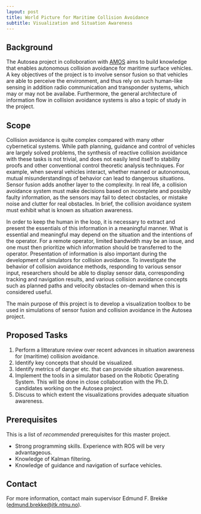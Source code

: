 ```yaml
---
layout: post
title: World Picture for Maritime Collision Avoidance
subtitle: Visualization and Situation Awareness
---
```

## Background
The Autosea project in colloboration with [AMOS](http://ntnu.edu/amos) aims to build knowledge that enables autonomous collision avoidance for maritime surface vehicles. A key objectives of the project is to involve sensor fusion so that vehicles are able to perceive the environment, and thus rely on such human-like sensing in addition radio communication and transponder systems, which may or may not be availabe. Furthermore, the general architecture of information flow in collision avoidance systems is also a topic of study in the project. 

## Scope
Collision avoidance is quite complex compared with many other cybernetical systems. While path planning, guidance and control of vehicles are largely solved problems, the synthesis of reactive collision avoidance with these tasks is not trivial, and does not easily lend itself to stability proofs and other conventional control theoretic analysis techniques. For example, when several vehicles interact, whether manned or autonomous, mutual misunderstandings of behavior can lead to dangerous situations. Sensor fusion adds another layer to the complexity. In real life, a collision avoidance system must make decisions based on incomplete and possibly faulty information, as the sensors may fail to detect obstacles, or mistake noise and clutter for real obstacles. In brief, the collision avoidance system must exhibit what is known as situation awareness. 

In order to keep the human in the loop, it is necessary to extract and present the essentials of this information in a meaningful manner. What is essential and meaningful may depend on the situation and the intentions of the operator. For a remote operator, limited bandwidth may be an issue, and one must then prioritize which information should be transferred to the operator. Presentation of information is also important during the development of simulators for collision avoidance. To investigate the behavior of collision avoidance methods, responding to various sensor input, researchers should be able to display sensor data, corresponding tracking and navigation results, and various collision avoidance concepts such as planned paths and velocity obstacles on-demand when this is considered useful. 

The main purpose of this project is to develop a visualization toolbox to be used in simulations of sensor fusion and collision avoidance in the Autosea project. 

## Proposed Tasks

1. Perform a litterature review over recent advances in situation awareness for (maritime) collision avoidance.
2. Identify key concepts that should be visualized. 
3. Identify metrics of danger etc. that can provide situation awareness. 
4. Implement the tools in a simulator based on the Robotic Operating System. This will be done in close collaboration with the Ph.D. candidates working on the Autosea project.
5. Discuss to which extent the visualizations provides adequate situation awareness.

## Prerequisites
This is a list of *recommended* prerequisites for this master project.

- Strong programming skills. Experience with ROS will be very advantageous.
- Knowledge of Kalman filtering.
- Knowledge of guidance and navigation of surface vehicles.

## Contact
For more information, contact main supervisor Edmund F. Brekke (<edmund.brekke@itk.ntnu.no>).
